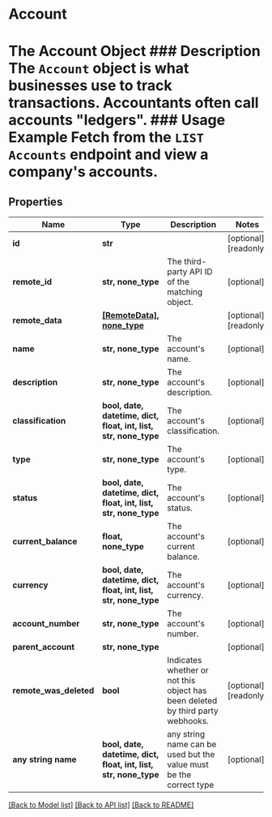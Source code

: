 # Account

# The Account Object ### Description The `Account` object is what businesses use to track transactions. Accountants often call accounts \"ledgers\".  ### Usage Example Fetch from the `LIST Accounts` endpoint and view a company's accounts.

## Properties
Name | Type | Description | Notes
------------ | ------------- | ------------- | -------------
**id** | **str** |  | [optional] [readonly] 
**remote_id** | **str, none_type** | The third-party API ID of the matching object. | [optional] 
**remote_data** | [**[RemoteData], none_type**](RemoteData.md) |  | [optional] [readonly] 
**name** | **str, none_type** | The account&#39;s name. | [optional] 
**description** | **str, none_type** | The account&#39;s description. | [optional] 
**classification** | **bool, date, datetime, dict, float, int, list, str, none_type** | The account&#39;s classification. | [optional] 
**type** | **str, none_type** | The account&#39;s type. | [optional] 
**status** | **bool, date, datetime, dict, float, int, list, str, none_type** | The account&#39;s status. | [optional] 
**current_balance** | **float, none_type** | The account&#39;s current balance. | [optional] 
**currency** | **bool, date, datetime, dict, float, int, list, str, none_type** | The account&#39;s currency. | [optional] 
**account_number** | **str, none_type** | The account&#39;s number. | [optional] 
**parent_account** | **str, none_type** |  | [optional] 
**remote_was_deleted** | **bool** | Indicates whether or not this object has been deleted by third party webhooks. | [optional] [readonly] 
**any string name** | **bool, date, datetime, dict, float, int, list, str, none_type** | any string name can be used but the value must be the correct type | [optional]

[[Back to Model list]](../README.md#documentation-for-models) [[Back to API list]](../README.md#documentation-for-api-endpoints) [[Back to README]](../README.md)


